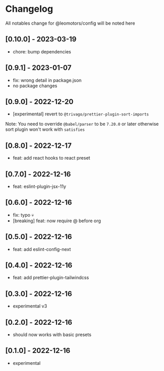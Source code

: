 # Changelog

All notables change for @leomotors/config will be noted here

## [0.10.0] - 2023-03-19

- chore: bump dependencies

## [0.9.1] - 2023-01-07

- fix: wrong detail in package.json
- no package changes

## [0.9.0] - 2022-12-20

- [experimental] revert to `@trivago/prettier-plugin-sort-imports`

Note: You need to override `@babel/parser` to be `7.20.0` or later otherwise
sort plugin won't work with `satisfies`

## [0.8.0] - 2022-12-17

- feat: add react hooks to react preset

## [0.7.0] - 2022-12-16

- feat: eslint-plugin-jsx-11y

## [0.6.0] - 2022-12-16

- fix: typo 💀
- [breaking] feat: now require @ before org

## [0.5.0] - 2022-12-16

- feat: add eslint-config-next

## [0.4.0] - 2022-12-16

- feat: add prettier-plugin-tailwindcss

## [0.3.0] - 2022-12-16

- experimental v3

## [0.2.0] - 2022-12-16

- should now works with basic presets

## [0.1.0] - 2022-12-16

- experimental
